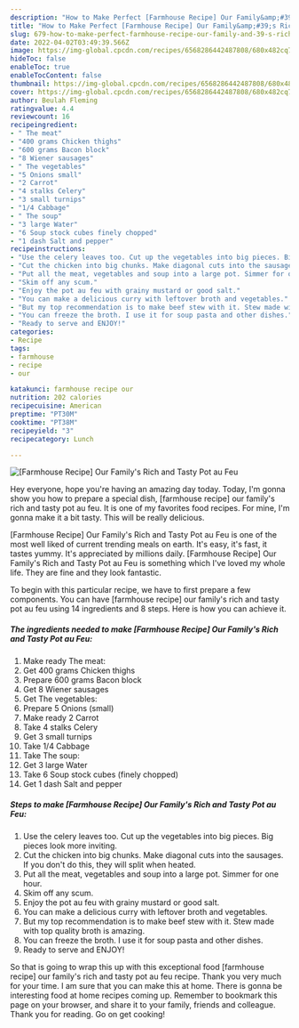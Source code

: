 ```yaml
---
description: "How to Make Perfect [Farmhouse Recipe] Our Family&amp;#39;s Rich and Tasty Pot au Feu"
title: "How to Make Perfect [Farmhouse Recipe] Our Family&amp;#39;s Rich and Tasty Pot au Feu"
slug: 679-how-to-make-perfect-farmhouse-recipe-our-family-and-39-s-rich-and-tasty-pot-au-feu
date: 2022-04-02T03:49:39.566Z
image: https://img-global.cpcdn.com/recipes/6568286442487808/680x482cq70/farmhouse-recipe-our-familys-rich-and-tasty-pot-au-feu-recipe-main-photo.jpg
hideToc: false
enableToc: true
enableTocContent: false
thumbnail: https://img-global.cpcdn.com/recipes/6568286442487808/680x482cq70/farmhouse-recipe-our-familys-rich-and-tasty-pot-au-feu-recipe-main-photo.jpg
cover: https://img-global.cpcdn.com/recipes/6568286442487808/680x482cq70/farmhouse-recipe-our-familys-rich-and-tasty-pot-au-feu-recipe-main-photo.jpg
author: Beulah Fleming
ratingvalue: 4.4
reviewcount: 16
recipeingredient:
- " The meat"
- "400 grams Chicken thighs"
- "600 grams Bacon block"
- "8 Wiener sausages"
- " The vegetables"
- "5 Onions small"
- "2 Carrot"
- "4 stalks Celery"
- "3 small turnips"
- "1/4 Cabbage"
- " The soup"
- "3 large Water"
- "6 Soup stock cubes finely chopped"
- "1 dash Salt and pepper"
recipeinstructions:
- "Use the celery leaves too. Cut up the vegetables into big pieces. Big pieces look more inviting."
- "Cut the chicken into big chunks. Make diagonal cuts into the sausages. If you don&#39;t do this, they will split when heated."
- "Put all the meat, vegetables and soup into a large pot. Simmer for one hour."
- "Skim off any scum."
- "Enjoy the pot au feu with grainy mustard or good salt."
- "You can make a delicious curry with leftover broth and vegetables."
- "But my top recommendation is to make beef stew with it. Stew made with top quality broth is amazing."
- "You can freeze the broth. I use it for soup pasta and other dishes."
- "Ready to serve and ENJOY!"
categories:
- Recipe
tags:
- farmhouse
- recipe
- our

katakunci: farmhouse recipe our 
nutrition: 202 calories
recipecuisine: American
preptime: "PT30M"
cooktime: "PT38M"
recipeyield: "3"
recipecategory: Lunch

---
```



![[Farmhouse Recipe] Our Family&#39;s Rich and Tasty Pot au Feu](https://img-global.cpcdn.com/recipes/6568286442487808/680x482cq70/farmhouse-recipe-our-familys-rich-and-tasty-pot-au-feu-recipe-main-photo.jpg)

Hey everyone, hope you're having an amazing day today. Today, I'm gonna show you how to prepare a special dish, [farmhouse recipe] our family&#39;s rich and tasty pot au feu. It is one of my favorites food recipes. For mine, I'm gonna make it a bit tasty. This will be really delicious.

[Farmhouse Recipe] Our Family&#39;s Rich and Tasty Pot au Feu is one of the most well liked of current trending meals on earth. It's easy, it's fast, it tastes yummy. It's appreciated by millions daily. [Farmhouse Recipe] Our Family&#39;s Rich and Tasty Pot au Feu is something which I've loved my whole life. They are fine and they look fantastic.




To begin with this particular recipe, we have to first prepare a few components. You can have [farmhouse recipe] our family&#39;s rich and tasty pot au feu using 14 ingredients and 8 steps. Here is how you can achieve it.

<!--inarticleads1-->

##### The ingredients needed to make [Farmhouse Recipe] Our Family&#39;s Rich and Tasty Pot au Feu:

1. Make ready  The meat:
1. Get 400 grams Chicken thighs
1. Prepare 600 grams Bacon block
1. Get 8 Wiener sausages
1. Get  The vegetables:
1. Prepare 5 Onions (small)
1. Make ready 2 Carrot
1. Take 4 stalks Celery
1. Get 3 small turnips
1. Take 1/4 Cabbage
1. Take  The soup:
1. Get 3 large Water
1. Take 6 Soup stock cubes (finely chopped)
1. Get 1 dash Salt and pepper




<!--inarticleads2-->

##### Steps to make [Farmhouse Recipe] Our Family&#39;s Rich and Tasty Pot au Feu:

1. Use the celery leaves too. Cut up the vegetables into big pieces. Big pieces look more inviting.
1. Cut the chicken into big chunks. Make diagonal cuts into the sausages. If you don&#39;t do this, they will split when heated.
1. Put all the meat, vegetables and soup into a large pot. Simmer for one hour.
1. Skim off any scum.
1. Enjoy the pot au feu with grainy mustard or good salt.
1. You can make a delicious curry with leftover broth and vegetables.
1. But my top recommendation is to make beef stew with it. Stew made with top quality broth is amazing.
1. You can freeze the broth. I use it for soup pasta and other dishes.
1. Ready to serve and ENJOY!



So that is going to wrap this up with this exceptional food [farmhouse recipe] our family&#39;s rich and tasty pot au feu recipe. Thank you very much for your time. I am sure that you can make this at home. There is gonna be interesting food at home recipes coming up. Remember to bookmark this page on your browser, and share it to your family, friends and colleague. Thank you for reading. Go on get cooking!
